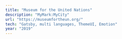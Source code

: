 ```yaml
---
title: "Museum for the United Nations"
description: "MyMark:MyCity"
url: "https://museumfortheun.org/"
tech: "Gatsby, multi languages, ThemeUI, Emotion"
year: "2019"
---
```

